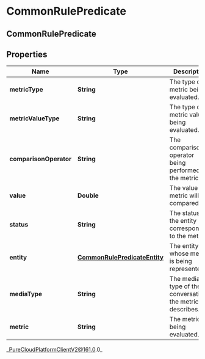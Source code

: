 # CommonRulePredicate

## CommonRulePredicate

## Properties

|Name | Type | Description | Notes|
|------------ | ------------- | ------------- | -------------|
| **metricType** | **String** | The type of metric being evaluated. | |
| **metricValueType** | **String** | The type of metric value being evaluated. | |
| **comparisonOperator** | **String** | The comparison operator being performed on the metric. | |
| **value** | **Double** | The value the metric will be compared to. | |
| **status** | **String** | The status of the entity corresponding to the metric. | [optional] |
| **entity** | [**CommonRulePredicateEntity**](CommonRulePredicateEntity) | The entity whose metric is being represented. | |
| **mediaType** | **String** | The media type of the conversation the metric describes. | [optional] |
| **metric** | **String** | The metric being evaluated. | |



_PureCloudPlatformClientV2@161.0.0_

